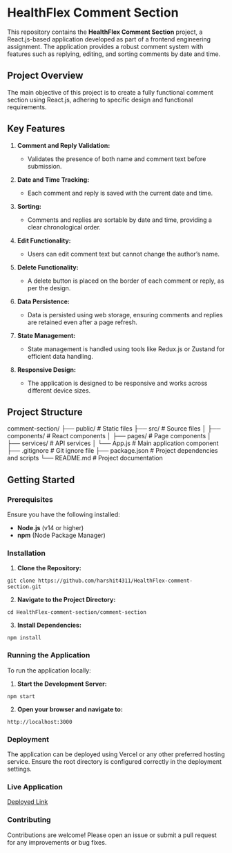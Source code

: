 # HealthFlex Comment Section

This repository contains the **HealthFlex Comment Section** project, a React.js-based application developed as part of a frontend engineering assignment. The application provides a robust comment system with features such as replying, editing, and sorting comments by date and time.

## Project Overview

The main objective of this project is to create a fully functional comment section using React.js, adhering to specific design and functional requirements.

## Key Features

1. **Comment and Reply Validation:**
   - Validates the presence of both name and comment text before submission.

2. **Date and Time Tracking:**
   - Each comment and reply is saved with the current date and time.

3. **Sorting:**
   - Comments and replies are sortable by date and time, providing a clear chronological order.

4. **Edit Functionality:**
   - Users can edit comment text but cannot change the author’s name.

5. **Delete Functionality:**
   - A delete button is placed on the border of each comment or reply, as per the design.

6. **Data Persistence:**
   - Data is persisted using web storage, ensuring comments and replies are retained even after a page refresh.

7. **State Management:**
   - State management is handled using tools like Redux.js or Zustand for efficient data handling.

8. **Responsive Design:**
   - The application is designed to be responsive and works across different device sizes.

## Project Structure

comment-section/
├── public/ # Static files
├── src/ # Source files
│ ├── components/ # React components
│ ├── pages/ # Page components
│ ├── services/ # API services
│ └── App.js # Main application component
├── .gitignore # Git ignore file
├── package.json # Project dependencies and scripts
└── README.md # Project documentation



## Getting Started

### Prerequisites

Ensure you have the following installed:

- **Node.js** (v14 or higher)
- **npm** (Node Package Manager)

### Installation

1. **Clone the Repository:**

```
git clone https://github.com/harshit4311/HealthFlex-comment-section.git
```

2. **Navigate to the Project Directory:**
```
cd HealthFlex-comment-section/comment-section
```

3. **Install Dependencies:**
```
npm install
```

### Running the Application

To run the application locally:

1. **Start the Development Server:**
```
npm start
```

2. **Open your browser and navigate to:**
```
http://localhost:3000
```

### Deployment
The application can be deployed using Vercel or any other preferred hosting service. Ensure the root directory is configured correctly in the deployment settings.

### Live Application
[Deployed Link](https://comments-section-healthflex.netlify.app/)


### Contributing
Contributions are welcome! Please open an issue or submit a pull request for any improvements or bug fixes.



